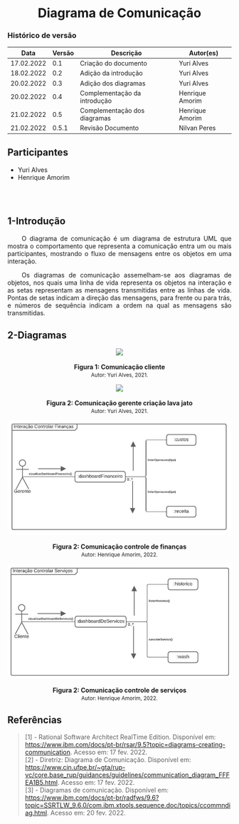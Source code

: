 # <center> Diagrama de Comunicação

### Histórico de versão<br>

| Data       | Versão | Descrição            | Autor(es)  |
| ---------- | ------ | -------------------- | ---------- |
| 17.02.2022 | 0.1    | Criação do documento | Yuri Alves |
| 18.02.2022 | 0.2    | Adição da introdução | Yuri Alves |
| 20.02.2022 | 0.3    | Adição dos diagramas | Yuri Alves |
| 20.02.2022 | 0.4    | Complementação da introdução | Henrique Amorim |
| 21.02.2022 | 0.5    | Complementação dos diagramas | Henrique Amorim |
| 21.02.2022 | 0.5.1   | Revisão Documento | Nilvan Peres |


## Participantes

-   Yuri Alves
-   Henrique Amorim

<br><br>

## 1-Introdução

<div align="justify"> 
    <p style="text-indent: 2rem;">
        O diagrama de comunicação é um diagrama de estrutura UML que mostra o comportamento que representa a comunicação entra um ou mais participantes, mostrando o fluxo de mensagens entre os objetos em uma interação.
    </p>
    <p style="text-indent: 2rem;">
        Os diagramas de comunicação assemelham-se aos diagramas de objetos, nos quais uma linha de vida representa os objetos na interação e as setas representam as mensagens transmitidas entre as linhas de vida. Pontas de setas indicam a direção das mensagens, para frente ou para trás, e números de sequência indicam a ordem na qual as mensagens são transmitidas.
    </p>
</div>

## 2-Diagramas

<p align='center'>
    <img src='../assets/img/comunicacao/comunicationClient.png'>
    <figcaption align='center'>
        <b>Figura 1: Comunicação cliente</b>
        <br>
        <small>Autor: Yuri Alves, 2021.</small>
    </figcaption>
</p>

<p align='center'>
    <img src='../assets/img/comunicacao/comunicationManager.png'>
    <figcaption align='center'>
        <b>Figura 2: Comunicação gerente criação lava jato</b>
        <br>
        <small>Autor: Yuri Alves, 2021.</small>
    </figcaption>
</p>

<p align='center'>
    <img src='../assets/img/comunicacao/comunicacaoFinancas.png'>
    <figcaption align='center'>
        <b>Figura 2: Comunicação controle de finanças</b>
        <br>
        <small>Autor: Henrique Amorim, 2022.</small>
    </figcaption>
</p>

<p align='center'>
    <img src='../assets/img/comunicacao/comunicacaoServicos.png'>
    <figcaption align='center'>
        <b>Figura 2: Comunicação controle de serviços</b>
        <br>
        <small>Autor: Henrique Amorim, 2022.</small>
    </figcaption>
</p>

## Referências

> [1] - Rational Software Architect RealTime Edition. Disponível em: <https://www.ibm.com/docs/pt-br/rsar/9.5?topic=diagrams-creating-communication>. Acesso em: 17 fev. 2022. <br>
> [2] - Diretriz: Diagrama de Comunicação. Disponível em: <https://www.cin.ufpe.br/~gta/rup-vc/core.base_rup/guidances/guidelines/communication_diagram_FFFEA1B5.html>. Acesso em: 17 fev. 2022. <br>
> [3] - Diagramas de comunicação. Disponível em: <https://www.ibm.com/docs/pt-br/radfws/9.6?topic=SSRTLW_9.6.0/com.ibm.xtools.sequence.doc/topics/ccommndiag.html>. Acesso em: 20 fev. 2022. <br>
